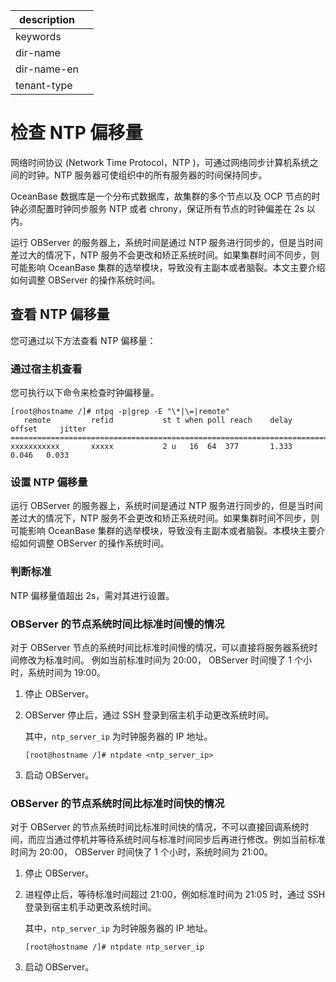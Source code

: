 |description||
|---|---|
|keywords||
|dir-name||
|dir-name-en||
|tenant-type||

# 检查 NTP 偏移量

网络时间协议 (Network Time Protocol，NTP )，可通过网络同步计算机系统之间的时钟。NTP 服务器可使组织中的所有服务器的时间保持同步。

OceanBase 数据库是一个分布式数据库，故集群的多个节点以及 OCP 节点的时钟必须配置时钟同步服务 NTP 或者 chrony，保证所有节点的时钟偏差在 2s 以内。

运行 OBServer 的服务器上，系统时间是通过 NTP 服务进行同步的，但是当时间差过大的情况下，NTP 服务不会更改和矫正系统时间。如果集群时间不同步，则可能影响 OceanBase 集群的选举模块，导致没有主副本或者脑裂。本文主要介绍如何调整 OBServer 的操作系统时间。

## 查看 NTP 偏移量

您可通过以下方法查看 NTP 偏移量：

### 通过宿主机查看

您可执行以下命令来检查时钟偏移量。

```shell
[root@hostname /]# ntpq -p|grep -E "\*|\=|remote"
   remote         refid           st t when poll reach    delay     offset     jitter
==========================================================================
xxxxxxxxxxx       xxxxx           2 u   16  64  377       1.333     0.046   0.033
```

### 设置 NTP 偏移量

运行 OBServer 的服务器上，系统时间是通过 NTP 服务进行同步的，但是当时间差过大的情况下，NTP 服务不会更改和矫正系统时间。如果集群时间不同步，则可能影响 OceanBase 集群的选举模块，导致没有主副本或者脑裂。本模块主要介绍如何调整 OBServer 的操作系统时间。

### 判断标准

NTP 偏移量值超出 2s，需对其进行设置。

### OBServer 的节点系统时间比标准时间慢的情况

对于 OBServer 节点的系统时间比标准时间慢的情况，可以直接将服务器系统时间修改为标准时间。 例如当前标准时间为 20:00， OBServer 时间慢了 1 个小时，系统时间为 19:00。

1. 停止 OBServer。

2. OBServer 停止后，通过 SSH 登录到宿主机手动更改系统时间。

   其中，`ntp_server_ip` 为时钟服务器的 IP 地址。

   ```unknow
   [root@hostname /]# ntpdate <ntp_server_ip>
   ```

3. 启动 OBServer。

### OBServer 的节点系统时间比标准时间快的情况

对于 OBServer 的节点系统时间比标准时间快的情况，不可以直接回调系统时间，而应当通过停机并等待系统时间与标准时间同步后再进行修改。例如当前标准时间为 20:00， OBServer 时间快了 1 个小时，系统时间为 21:00。

1. 停止 OBServer。

2. 进程停止后，等待标准时间超过 21:00，例如标准时间为 21:05 时，通过 SSH 登录到宿主机手动更改系统时间。

   其中，`ntp_server_ip` 为时钟服务器的 IP 地址。

   ```unknow
   [root@hostname /]# ntpdate ntp_server_ip
   ```

3. 启动 OBServer。
